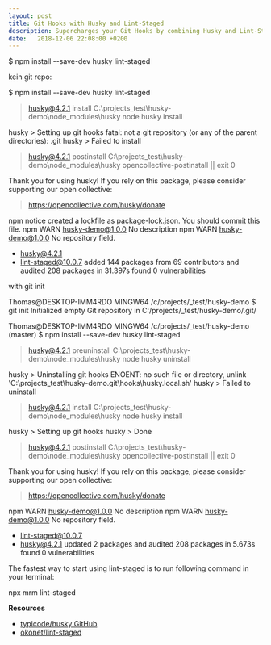 ```yaml
---
layout: post
title: Git Hooks with Husky and Lint-Staged
description: Supercharges your Git Hooks by combining Husky and Lint-Staged
date:   2018-12-06 22:08:00 +0200
---
```




$ npm install --save-dev husky lint-staged



kein git repo:

$ npm install --save-dev husky lint-staged

> husky@4.2.1 install C:\projects\_test\husky-demo\node_modules\husky
> node husky install

husky > Setting up git hooks
fatal: not a git repository (or any of the parent directories): .git
husky > Failed to install

> husky@4.2.1 postinstall C:\projects\_test\husky-demo\node_modules\husky
> opencollective-postinstall || exit 0

Thank you for using husky!
If you rely on this package, please consider supporting our open collective:
> https://opencollective.com/husky/donate

npm notice created a lockfile as package-lock.json. You should commit this file.
npm WARN husky-demo@1.0.0 No description
npm WARN husky-demo@1.0.0 No repository field.

+ husky@4.2.1
+ lint-staged@10.0.7
added 144 packages from 69 contributors and audited 208 packages in 31.397s
found 0 vulnerabilities



with git init

Thomas@DESKTOP-IMM4RDO MINGW64 /c/projects/_test/husky-demo
$ git init
Initialized empty Git repository in C:/projects/_test/husky-demo/.git/

Thomas@DESKTOP-IMM4RDO MINGW64 /c/projects/_test/husky-demo (master)
$ npm install --save-dev husky lint-staged

> husky@4.2.1 preuninstall C:\projects\_test\husky-demo\node_modules\husky
> node husky uninstall

husky > Uninstalling git hooks
ENOENT: no such file or directory, unlink 'C:\projects\_test\husky-demo\.git\hooks\husky.local.sh'
husky > Failed to uninstall

> husky@4.2.1 install C:\projects\_test\husky-demo\node_modules\husky
> node husky install

husky > Setting up git hooks
husky > Done

> husky@4.2.1 postinstall C:\projects\_test\husky-demo\node_modules\husky
> opencollective-postinstall || exit 0

Thank you for using husky!
If you rely on this package, please consider supporting our open collective:
> https://opencollective.com/husky/donate

npm WARN husky-demo@1.0.0 No description
npm WARN husky-demo@1.0.0 No repository field.

+ lint-staged@10.0.7
+ husky@4.2.1
updated 2 packages and audited 208 packages in 5.673s
found 0 vulnerabilities


The fastest way to start using lint-staged is to run following command in your terminal:

npx mrm lint-staged

**Resources**
* [typicode/husky GitHub](https://github.com/typicode/husky)
* [okonet/lint-staged](https://github.com/okonet/lint-staged)